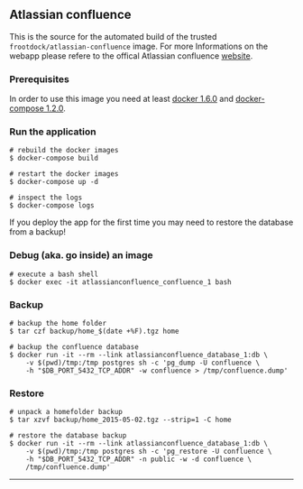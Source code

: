 ## Atlassian confluence

This is the source for the automated build of the trusted `frootdock/atlassian-confluence`
image. For more Informations on the webapp please refere to the offical Atlassian confluence
[website][1].

### Prerequisites

In order to use this image you need at least [docker 1.6.0][2] and [docker-compose 1.2.0][3].

### Run the application

    # rebuild the docker images
    $ docker-compose build

    # restart the docker images
    $ docker-compose up -d

    # inspect the logs
    $ docker-compose logs

If you deploy the app for the first time you may need to restore the database from a backup!

### Debug (aka. go inside) an image

    # execute a bash shell
    $ docker exec -it atlassianconfluence_confluence_1 bash

### Backup

    # backup the home folder
    $ tar czf backup/home_$(date +%F).tgz home

    # backup the confluence database
    $ docker run -it --rm --link atlassianconfluence_database_1:db \
        -v $(pwd)/tmp:/tmp postgres sh -c 'pg_dump -U confluence \
        -h "$DB_PORT_5432_TCP_ADDR" -w confluence > /tmp/confluence.dump'

### Restore

    # unpack a homefolder backup
    $ tar xzvf backup/home_2015-05-02.tgz --strip=1 -C home

    # restore the database backup
    $ docker run -it --rm --link atlassianconfluence_database_1:db \
        -v $(pwd)/tmp:/tmp postgres sh -c 'pg_restore -U confluence \
        -h "$DB_PORT_5432_TCP_ADDR" -n public -w -d confluence \
        /tmp/confluence.dump'

---
[1]: https://www.atlassian.com/software/confluence
[2]: https://docs.docker.com/installation
[3]: https://docs.docker.com/compose
